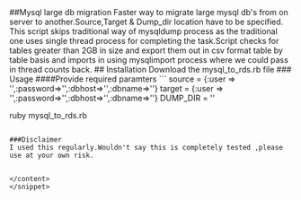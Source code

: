 <snippet>
  <content>
##Mysql large db migration
Faster way to migrate large mysql db's from on server to another.Source,Target & Dump_dir location have to be specified.
This script skips traditional way of mysqldump process as the traditional one uses single thread process for completing the task.Script checks for tables greater than 2GB in size and export them out in csv format  table by table basis and imports in using mysqlimport process where we could pass in thread counts back.
## Installation
Download the mysql_to_rds.rb file
### Usage
####Provide required paramters
``` 
source = {:user => '',:password=>'',:dbhost=>'',:dbname=>''}
target = {:user => '',:password=>'',:dbhost=>'',:dbname=>''}
DUMP_DIR  = ''

ruby mysql_to_rds.rb
```

###Disclaimer
I used this regularly.Wouldn't say this is completely tested ,please use at your own risk.


</content>
</snippet>

